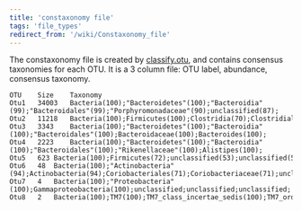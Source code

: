 ```yaml
---
title: 'constaxonomy file'
tags: 'file_types'
redirect_from: '/wiki/Constaxonomy_file'
---
```

The constaxonomy file is created by
[classify.otu](/wiki/classify.otu), and contains consensus
taxonomies for each OTU. It is a 3 column file: OTU label, abundance,
consensus taxonomy.

    OTU    Size    Taxonomy
    Otu1   34003   Bacteria(100);"Bacteroidetes"(100);"Bacteroidia"(99);"Bacteroidales"(99);"Porphyromonadaceae"(90);unclassified(87);
    Otu2   11218   Bacteria(100);Firmicutes(100);Clostridia(70);Clostridiales(70);Lachnospiraceae(51);unclassified;
    Otu3   3343    Bacteria(100);"Bacteroidetes"(100);"Bacteroidia"(100);"Bacteroidales"(100);Bacteroidaceae(100);Bacteroides(100);
    Otu4   2223    Bacteria(100);"Bacteroidetes"(100);"Bacteroidia"(100);"Bacteroidales"(100);"Rikenellaceae"(100);Alistipes(100);
    Otu5   623 Bacteria(100);Firmicutes(72);unclassified(53);unclassified(53);unclassified(53);unclassified(53);
    Otu6   48  Bacteria(100);"Actinobacteria"(94);Actinobacteria(94);Coriobacteriales(71);Coriobacteriaceae(71);unclassified;
    Otu7   4   Bacteria(100);"Proteobacteria"(100);Gammaproteobacteria(100);unclassified;unclassified;unclassified;
    Otu8   2   Bacteria(100);TM7(100);TM7_class_incertae_sedis(100);TM7_order_incertae_sedis(100);TM7_family_incertae_sedis(100);TM7_genus_incertae_sedis(100);


